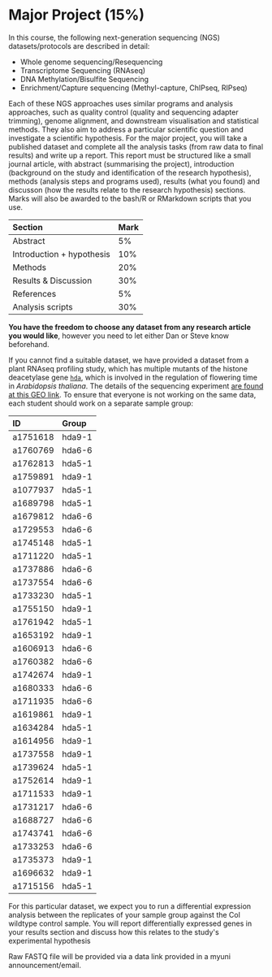 # Major Project (15%)

In this course, the following next-generation sequencing (NGS) datasets/protocols are described in detail:

- Whole genome sequencing/Resequencing
- Transcriptome Sequencing (RNAseq)
- DNA Methylation/Bisulfite Sequencing
- Enrichment/Capture sequencing (Methyl-capture, ChIPseq, RIPseq)

Each of these NGS approaches uses similar programs and analysis approaches, such as quality control (quality and sequencing adapter trimming), genome alignment, and downstream visualisation and statistical methods. They also aim to address a particular scientific question and investigate a scientific hypothesis. For the major project, you will take a published dataset and complete all the analysis tasks (from raw data to final results) and write up a report. This report must be structured like a small journal article, with abstract (summarising the project), introduction (background on the study and identification of the research hypothesis), methods (analysis steps and programs used), results (what you found) and discusson (how the results relate to the research hypothesis) sections. Marks will also be awarded to the bash/R or RMarkdown scripts that you use.

|Section                    |Mark |
|:--------------------------|:----|
|Abstract                   |5%   |
|Introduction + hypothesis  |10%  |
|Methods                    |20%  |
|Results & Discussion       |30%  |
|References                 |5%   |
|Analysis scripts           |30%  |

**You have the freedom to choose any dataset from any research article you would like**, however you need to let either Dan or Steve know beforehand.

If you cannot find a suitable dataset, we have provided a dataset from a plant RNAseq profiling study, which has multiple mutants of the histone deacetylase gene [`hda`](https://www.ncbi.nlm.nih.gov/pmc/articles/PMC4848314/), which is involved in the regulation of flowering time in *Arabidopsis thaliana*. The details of the sequencing experiment [are found at this GEO link](https://www.ncbi.nlm.nih.gov/geo/query/acc.cgi?acc=GSE78946). To ensure that everyone is not working on the same data, each student should work on a separate sample group:

|ID      |Group |
|:-------|:-----|
|a1751618|hda9-1|
|a1760769|hda6-6|
|a1762813|hda5-1|
|a1759891|hda9-1|
|a1077937|hda5-1|
|a1689798|hda5-1|
|a1679812|hda6-6|
|a1729553|hda6-6|
|a1745148|hda5-1|
|a1711220|hda5-1|
|a1737886|hda6-6|
|a1737554|hda6-6|
|a1733230|hda5-1|
|a1755150|hda9-1|
|a1761942|hda5-1|
|a1653192|hda9-1|
|a1606913|hda6-6|
|a1760382|hda6-6|
|a1742674|hda9-1|
|a1680333|hda6-6|
|a1711935|hda6-6|
|a1619861|hda9-1|
|a1634284|hda5-1|
|a1614956|hda9-1|
|a1737558|hda9-1|
|a1739624|hda5-1|
|a1752614|hda9-1|
|a1711533|hda9-1|
|a1731217|hda6-6|
|a1688727|hda6-6|
|a1743741|hda6-6|
|a1733253|hda6-6|
|a1735373|hda9-1|
|a1696632|hda9-1|
|a1715156|hda5-1|

For this particular dataset, we expect you to run a differential expression analysis between the replicates of your sample group against the Col wildtype control sample. You will report differentially expressed genes in your results section and discuss how this relates to the study's experimental hypothesis

Raw FASTQ file will be provided via a data link provided in a myuni announcement/email.
